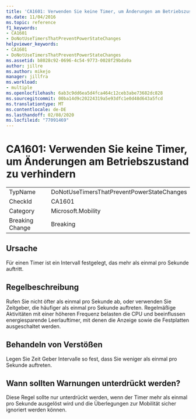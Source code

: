 ```yaml
---
title: 'CA1601: Verwenden Sie keine Timer, um Änderungen am Betriebszustand zu verhindern'
ms.date: 11/04/2016
ms.topic: reference
f1_keywords:
- CA1601
- DoNotUseTimersThatPreventPowerStateChanges
helpviewer_keywords:
- CA1601
- DoNotUseTimersThatPreventPowerStateChanges
ms.assetid: b8028c92-0696-4c54-9773-0028f29bda9a
author: jillre
ms.author: mikejo
manager: jillfra
ms.workload:
- multiple
ms.openlocfilehash: 6ab3c9dd6ea5d4fca464c12ceb3abe73682dc828
ms.sourcegitcommit: 00ba14d9c20224319a5e93dfc1e0d48d643a5fcd
ms.translationtype: MT
ms.contentlocale: de-DE
ms.lasthandoff: 02/08/2020
ms.locfileid: "77091469"
---
```

# <a name="ca1601-do-not-use-timers-that-prevent-power-state-changes"></a>CA1601: Verwenden Sie keine Timer, um Änderungen am Betriebszustand zu verhindern

|||
|-|-|
|TypName|DoNotUseTimersThatPreventPowerStateChanges|
|CheckId|CA1601|
|Category|Microsoft.Mobility|
|Breaking Change|Breaking|

## <a name="cause"></a>Ursache
Für einen Timer ist ein Intervall festgelegt, das mehr als einmal pro Sekunde auftritt.

## <a name="rule-description"></a>Regelbeschreibung
Rufen Sie nicht öfter als einmal pro Sekunde ab, oder verwenden Sie Zeitgeber, die häufiger als einmal pro Sekunde auftreten. Regelmäßige Aktivitäten mit einer höheren Frequenz belasten die CPU und beeinflussen energiesparende Leerlauftimer, mit denen die Anzeige sowie die Festplatten ausgeschaltet werden.

## <a name="how-to-fix-violations"></a>Behandeln von Verstößen
Legen Sie Zeit Geber Intervalle so fest, dass Sie weniger als einmal pro Sekunde auftreten.

## <a name="when-to-suppress-warnings"></a>Wann sollten Warnungen unterdrückt werden?
Diese Regel sollte nur unterdrückt werden, wenn der Timer mehr als einmal pro Sekunde ausgelöst wird und die Überlegungen zur Mobilität sicher ignoriert werden können.
